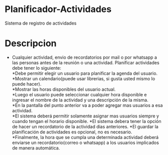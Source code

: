 # Planificador-Actividades
Sistema de registro de actividades
# Descripcion
- Cualquier actividad, envio de recordatorios por mail o por whatsapp a las personas antes de la reunión o una actividad. Planificar actividades debe tener lo siguiente:  
  *Debe permitir elegir un usuario  para planificar la agenda del usuario.  
  *Mostrar un calendario(puede usar librerias, si gusta usted mismo lo puede hacer).  
  *Mostrar las horas disponibles del usuario actual.  
  *Luego el usuario  puede seleccionar cualquier hora disponible  e ingresar el nombre de la actividad y una descripción  de la misma.  
  *En la pantalla  del punto anterior va a poder  agregar mas usuarios a esa actividad.  
  *El sistema deberá permitir  solamente asignar  mas usuarios siempre y cuando tengan  el horario disponible. 
  *El sistema debera tener la opción de hacer un recordatorio de la actividad dias anteriores.
  *El guardar la planificación de actividades es opcional, no es necesario.  
  *Finalmente, la hora que se cumpla una determinada actividad deberá enviarse un recordatorio(correo o whatsapp) a los usuarios implicados de manera automática.  
